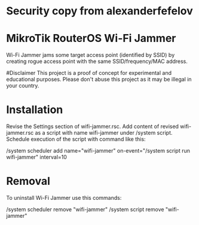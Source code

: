 # Security copy from alexanderfefelov

# MikroTik RouterOS Wi-Fi Jammer
Wi-Fi Jammer jams some target access point (identified by SSID) by creating rogue access point with the same SSID/frequency/MAC address.

#Disclaimer
This project is a proof of concept for experimental and educational purposes.
Please don't abuse this project as it may be illegal in your country.

# Installation

Revise the Settings section of wifi-jammer.rsc.
Add content of revised wifi-jammer.rsc as a script with name wifi-jammer under /system script.
Schedule execution of the script with command like this:

/system scheduler add name="wifi-jammer" on-event="/system script run wifi-jammer" interval=10

# Removal
To uninstall Wi-Fi Jammer use this commands:

/system scheduler remove "wifi-jammer"
/system script remove "wifi-jammer"
